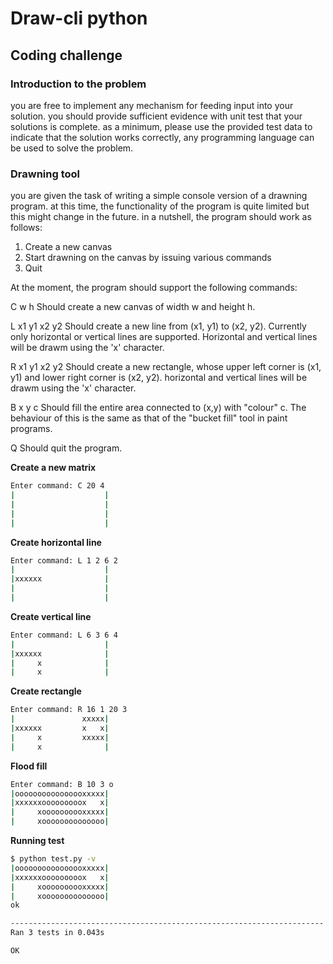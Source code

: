# Draw-cli python



## Coding challenge



### Introduction to the problem

you are free to implement any mechanism for feeding input into your solution. you should provide sufficient evidence with unit test that your solutions is complete. as a minimum, please use the provided test data to indicate that the solution works correctly, any programming language can be used to solve the problem.



### Drawning tool

you are given the task of writing a simple console version of a drawning program. at this time, the functionality of the program is quite limited but this might change in the future. in a nutshell, the program should work as follows:

1. Create a new canvas
2. Start drawning on the canvas by issuing various commands
3. Quit

At the moment, the program should support the following commands:

C w h      Should create a new canvas of width w and height h.

L x1 y1 x2 y2        Should create a new line from (x1, y1) to (x2, y2). Currently only horizontal or vertical lines are supported. Horizontal and vertical lines will be drawm using the 'x' character.

R x1 y1 x2 y2     Should create a new rectangle, whose upper left corner is (x1, y1) and lower right corner is (x2, y2). horizontal and vertical lines will be drawm using the 'x' character.

B x y c      Should fill the entire area connected to (x,y) with "colour" c. The behaviour of this is the same as that of the "bucket fill" tool in paint programs.

Q Should quit the program.



**Create a new matrix**

```bash
Enter command: C 20 4
|                    |
|                    |
|                    |
|                    |
```



**Create horizontal line**

```bash
Enter command: L 1 2 6 2
|                    |
|xxxxxx              |
|                    |
|                    |
```



**Create vertical line**

```bash
Enter command: L 6 3 6 4
|                    |
|xxxxxx              |
|     x              |
|     x              |
```



**Create rectangle**

```bash
Enter command: R 16 1 20 3
|               xxxxx|
|xxxxxx         x   x|
|     x         xxxxx|
|     x              |
```



**Flood fill**

```bash
Enter command: B 10 3 o
|oooooooooooooooxxxxx|
|xxxxxxooooooooox   x|
|     xoooooooooxxxxx|
|     xoooooooooooooo|
```



**Running test**

```bash
$ python test.py -v
|oooooooooooooooxxxxx|
|xxxxxxooooooooox   x|
|     xoooooooooxxxxx|
|     xoooooooooooooo|
ok

----------------------------------------------------------------------
Ran 3 tests in 0.043s

OK
```

